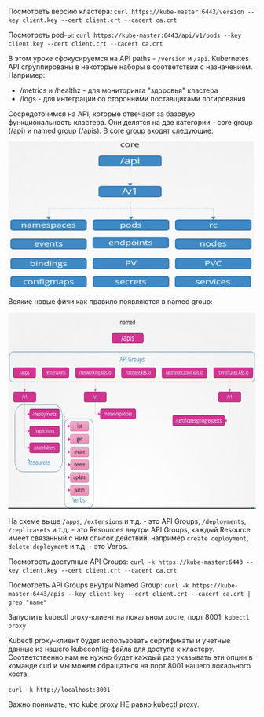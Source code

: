 Посмотреть версию кластера: `curl https://kube-master:6443/version --key client.key --cert client.crt --cacert ca.crt`

Посмотреть pod-ы: `curl https://kube-master:6443/api/v1/pods --key client.key --cert client.crt --cacert ca.crt`

В этом уроке сфокусируемся на API paths - `/version` и `/api`. Kubernetes API сгруппированы в некоторые наборы в соответствии с назначением. Например:
- /metrics и /healthz - для мониторинга "здоровья" кластера
- /logs - для интеграции со сторонними поставщиками логирования

Сосредоточимся на API, которые отвечают за базовую функциональность кластера. Они делятся на две категории - core group (/api) и named group (/apis). В core group входят следующие:

<img src="api-core.png" width="500" height="300"><br>

Всякие новые фичи как правило появляются в named group:

<img src="apis.png" width="700" height="400"><br>

На схеме выше `/apps`, `/extensions` и т.д. - это API Groups, `/deployments`, `/replicasets` и т.д. - это Resources внутри API Groups, каждый Resource имеет связанный с ним список действий, например `create deployment`, `delete deployment` и т.д. - это Verbs.

Посмотреть доступные API Groups: `curl -k https://kube-master:6443 --key client.key --cert client.crt --cacert ca.crt`

Посмотреть API Groups внутри Named Group: `curl -k https://kube-master:6443/apis --key client.key --cert client.crt --cacert ca.crt | grep "name"`

Запустить kubectl proxy-клиент на локальном хосте, порт 8001: `kubectl proxy`

Kubectl proxy-клиент будет использовать сертификаты и учетные данные из нашего kubeconfig-файла для доступа к кластеру. Соответственно нам не нужно будет каждый раз указывать эти опции в команде curl и мы можем обращаться на порт 8001 нашего локального хоста:

`curl -k http://localhost:8001`

Важно понимать, что kube proxy НЕ равно kubectl proxy. 